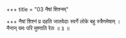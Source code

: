 +++
title = "03 नैषां शिश्नम्"

+++
नैषां शिश्नं प्र दहति जातवेदाः स्वर्गे लोके बहु स्त्रैणमेषाम् ।  
नैनान् यमः परि मुष्णाति रेतः ॥ ३ ॥